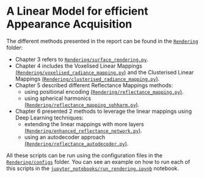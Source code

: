 # A Linear Model for efficient Appearance Acquisition

The different methods presented in the report can be found in the [```Rendering```](Rendering) folder:
* Chapter 3 refers to [```Rendering/surface_rendering.py```](Rendering/surface_rendering.py).
* Chapter 4 includes the Voxelised Linear Mappings [(```Rendering/voxelised_radiance_mapping.py```)](Rendering/voxelised_radiance_mapping.py) and the Clusterised Linear Mappings [(```Rendering/clusterised_radiance_mapping.py```)](Rendering/clusterised_radiance_mapping.py).
* Chapter 5 described different Reflectance Mappings methods: 
  * using positional encoding [(```Rendering/reflectance_mapping.py```)](Rendering/reflectance_mapping.py).
  * using spherical harmonics [(```Rendering/reflectance_mapping_sphharm.py```)](Rendering/reflectance_mapping_sphharm.py).
* Chapter 6 presented 2 methods to leverage the linear mappings using Deep Learning techniques:
  * extending the linear mappings with more layers [(```Rendering/enhanced_reflectance_network.py```)](Rendering/enhanced_reflectance_network.py).
  * using an autodecoder approach [(```Rendering/reflectance_autodecoder.py```)](Rendering/reflectance_autodecoder.py).
  
All these scripts can be run using the configuration files in the [```Rendering/configs```](Rendering/configs) folder. 
You can see an example on how to run each of this scripts in the [```jupyter_notebooks/run_rendering.ipynb```](jupyter_notebooks/run_rendering.ipynb) notebook.
